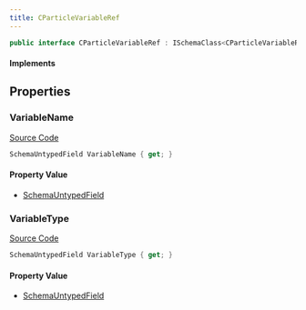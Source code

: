 ```yaml
---
title: CParticleVariableRef
---
```


```csharp
public interface CParticleVariableRef : ISchemaClass<CParticleVariableRef>, ISchemaField, ISchemaClass, INativeHandle
```

#### Implements

## Properties

### VariableName

[Source Code](https://github.com/swiftly-solution/swiftlys2/blob/main/managed/src/SwiftlyS2.Generated/Schemas/Interfaces/CParticleVariableRef.cs#L18)

```csharp
SchemaUntypedField VariableName { get; }
```

#### Property Value

- [SchemaUntypedField](/docs/api/shared/schemas/schemauntypedfield)

### VariableType

[Source Code](https://github.com/swiftly-solution/swiftlys2/blob/main/managed/src/SwiftlyS2.Generated/Schemas/Interfaces/CParticleVariableRef.cs#L21)

```csharp
SchemaUntypedField VariableType { get; }
```

#### Property Value

- [SchemaUntypedField](/docs/api/shared/schemas/schemauntypedfield)

